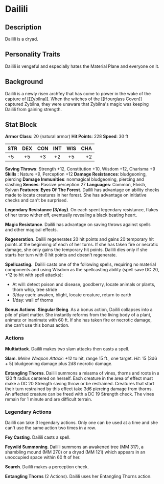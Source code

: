# Dailili
## Description
Dailili is a dryad.

## Personality Traits
Dailili is vengeful and especially hates the Material Plane and everyone on it. 

## Background 
Dailili is a newly risen archfey that has come to power in the wake of the capture of [[Zybilna]]. When the witches of the [[Hourglass Coven]] captured Zybilna, they were unaware that Zybilna's magic was keeping Dailili from gaining strength. 

## Stat Block
**Armor Class**: 20 (natural armor)
**Hit Points**: 228
**Speed**: 30 ft

| STR | DEX | CON | INT | WIS | CHA |
| :--- | :---:  | :---: | :---: | :---: | ---: |
| +5 | +5 | +3 | +2 | +5 | +2 |

**Saving Throws**: Strength +12, Constitution +10, Wisdom +12, Charisma +9
**Skills** :  Nature +9, Perception +12
**Damage Resistances**: bludgeoning, piercing
**Damage Immunities**: nonmagical bludgeoning, piercing and slashing
**Senses**: Passive perception 27
**Languages**: Common, Elvish, Sylvan
**Features**: 
**Eyes Of The Forest**. Dailili has advantage on ability checks made to locate creatures in her forest. She has advantage on initiative checks and can't be surprised.  

**Legendary Resistance (3/day)**. On each spent legendary resistance, flakes of her torso wither off, eventually revealing a black beating heart. 

**Magic Resistance**. Dailili has advantage on saving throws against spells and other magical effects.

**Regeneration**. Dailili regenerates 20 hit points and gains 20 temporary hit points at the beginning of each of her turns. If she has taken fire or necrotic damage, she only gains the temporary hit points. Dailili dies only if she starts her turn with 0 hit points and doesn't regenerate. 

**Spellcasting**. 
Dailili casts one of the following spells, requiring no material components and using Wisdom as the spellcasting ability (spell save DC 20, +12 to hit with spell attacks):
-   At will: detect poison and disease, goodberry, locate animals or plants, thorn whip, tree stride
-   3/day each: awaken, blight, locate creature, return to earth
-   1/day: wall of thorns

**Bonus Actions**.
**Singular Being**. As a bonus action, Dailili collapses into a pile of plant matter. She instantly reforms from the living body of a plant, animate or inanimate with 60 ft. If she has taken fire or necrotic damage, she can't use this bonus action. 

### Actions
**Multiattack**. Dailili makes two slam attacks then casts a spell.

**Slam**. _Melee Weapon Attack:_ +12 to hit, range 15 ft., one target. _Hit:_ 15 (3d6 + 5) bludgeoning damage plus 2d8 necrotic damage.

**Entangling Thorns**. Dailili summons a miasma of vines, thorns and roots in a 120 ft radius centered on herself. Each creature in the area of effect must make a DC 20 Strength saving throw or be restrained. Creatures that start their turn restrained by this effect take 3d6 piercing damage from thorns. An affected creature can be freed with a DC 19 Strength check. The vines remain for 1 minute and are difficult terrain. 

### Legendary Actions
Dailili can take 3 legendary actions. Only one can be used at a time and she can't use the same action two times in a row.

**Fey Casting**. Dailili casts a spell.

**Feywild Summoning**. Dailili summons an awakened tree (MM 317), a shambling mound (MM 270) or a dryad (MM 121) which appears in an unoccupied space within 60 ft of her. 

**Search**. Dailili makes a perception check.

**Entangling Thorns** (2 Actions). Dailili uses her Entangling Thorns action. 
